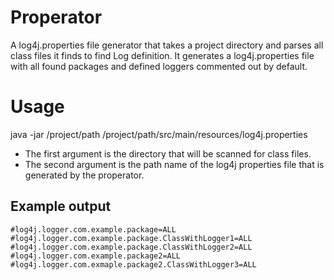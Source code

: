 Properator
==========

A log4j.properties file generator that takes a project directory and parses all
class files it finds to find Log definition. It generates a log4j.properties
file with all found packages and defined loggers commented out by default.

Usage
=====

java -jar /project/path /project/path/src/main/resources/log4j.properties

* The first argument is the directory that will be scanned for class files. 
* The second argument is the path name of the log4j properties file that is
  generated by the properator.

Example output
--------------

	#log4j.logger.com.example.package=ALL
	#log4j.logger.com.example.package.ClassWithLogger1=ALL
	#log4j.logger.com.example.package.ClassWithLogger2=ALL
	#log4j.logger.com.example.package2=ALL
	#log4j.logger.com.exmaple.package2.ClassWithLogger3=ALL
